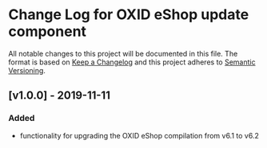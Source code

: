 # Change Log for OXID eShop update component

All notable changes to this project will be documented in this file.
The format is based on [Keep a Changelog](http://keepachangelog.com/)
and this project adheres to [Semantic Versioning](http://semver.org/).

## [v1.0.0] - 2019-11-11

### Added

- functionality for upgrading the OXID eShop compilation from v6.1 to v6.2
